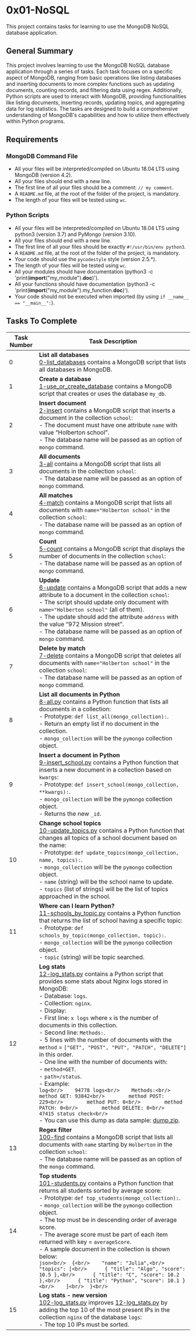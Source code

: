 
# 0x01-NoSQL

This project contains tasks for learning to use the MongoDB NoSQL database application.

## General Summary

This project involves learning to use the MongoDB NoSQL database application through a series of tasks. Each task focuses on a specific aspect of MongoDB, ranging from basic operations like listing databases and inserting documents to more complex functions such as updating documents, counting records, and filtering data using regex. Additionally, Python scripts are used to interact with MongoDB, providing functionalities like listing documents, inserting records, updating topics, and aggregating data for log statistics. The tasks are designed to build a comprehensive understanding of MongoDB's capabilities and how to utilize them effectively within Python programs.

## Requirements

### MongoDB Command File
- All your files will be interpreted/compiled on Ubuntu 18.04 LTS using MongoDB (version 4.2).
- All your files should end with a new line.
- The first line of all your files should be a comment: `// my comment`.
- A `README.md` file, at the root of the folder of the project, is mandatory.
- The length of your files will be tested using `wc`.

### Python Scripts
- All your files will be interpreted/compiled on Ubuntu 18.04 LTS using python3 (version 3.7) and PyMongo (version 3.10).
- All your files should end with a new line.
- The first line of all your files should be exactly `#!/usr/bin/env python3`.
- A `README.md` file, at the root of the folder of the project, is mandatory.
- Your code should use the `pycodestyle` style (version 2.5.*).
- The length of your files will be tested using `wc`.
- All your modules should have documentation (python3 -c 'print(__import__("my_module").__doc__)').
- All your functions should have documentation (python3 -c 'print(__import__("my_module").my_function.__doc__)').
- Your code should not be executed when imported (by using `if __name__ == "__main__":`).

## Tasks To Complete

| Task Number | Task Description |
|-------------|------------------|
| 0 | **List all databases**<br/>[0-list_databases](0-list_databases) contains a MongoDB script that lists all databases in MongoDB. |
| 1 | **Create a database**<br/>[1-use_or_create_database](1-use_or_create_database) contains a MongoDB script that creates or uses the database `my_db`. |
| 2 | **Insert document**<br/>[2-insert](2-insert) contains a MongoDB script that inserts a document in the collection `school`:<br/>- The document must have one attribute `name` with value “Holberton school”.<br/>- The database name will be passed as an option of `mongo` command. |
| 3 | **All documents**<br/>[3-all](3-all) contains a MongoDB script that lists all documents in the collection `school`:<br/>- The database name will be passed as an option of `mongo` command. |
| 4 | **All matches**<br/>[4-match](4-match) contains a MongoDB script that lists all documents with `name="Holberton school"` in the collection `school`:<br/>- The database name will be passed as an option of `mongo` command. |
| 5 | **Count**<br/>[5-count](5-count) contains a MongoDB script that displays the number of documents in the collection `school`:<br/>- The database name will be passed as an option of `mongo` command. |
| 6 | **Update**<br/>[6-update](6-update) contains a MongoDB script that adds a new attribute to a document in the collection `school`:<br/>- The script should update only document with `name="Holberton school"` (all of them).<br/>- The update should add the attribute `address` with the value “972 Mission street”.<br/>- The database name will be passed as an option of `mongo` command. |
| 7 | **Delete by match**<br/>[7-delete](7-delete) contains a MongoDB script that deletes all documents with `name="Holberton school"` in the collection `school`:<br/>- The database name will be passed as an option of `mongo` command. |
| 8 | **List all documents in Python**<br/>[8-all.py](8-all.py) contains a Python function that lists all documents in a collection:<br/>- Prototype: `def list_all(mongo_collection):`.<br/>- Return an empty list if no document in the collection.<br/>- `mongo_collection` will be the `pymongo` collection object. |
| 9 | **Insert a document in Python**<br/>[9-insert_school.py](9-insert_school.py) contains a Python function that inserts a new document in a collection based on `kwargs`:<br/>- Prototype: `def insert_school(mongo_collection, **kwargs):`.<br/>- `mongo_collection` will be the `pymongo` collection object.<br/>- Returns the new `_id`. |
| 10 | **Change school topics**<br/>[10-update_topics.py](10-update_topics.py) contains a Python function that changes all topics of a school document based on the name:<br/>- Prototype: `def update_topics(mongo_collection, name, topics):`.<br/>- `mongo_collection` will be the `pymongo` collection object.<br/>- `name` (string) will be the school name to update.<br/>- `topics` (list of strings) will be the list of topics approached in the school. |
| 11 | **Where can I learn Python?**<br/>[11-schools_by_topic.py](11-schools_by_topic.py) contains a Python function that returns the list of school having a specific topic:<br/>- Prototype: `def schools_by_topic(mongo_collection, topic):`.<br/>- `mongo_collection` will be the `pymongo` collection object.<br/>- `topic` (string) will be topic searched. |
| 12 | **Log stats**<br/>[12-log_stats.py](12-log_stats.py) contains a Python script that provides some stats about Nginx logs stored in MongoDB:<br/>- Database: `logs`.<br/>- Collection: `nginx`.<br/>- Display:<br/>  - First line: `x logs` where `x` is the number of documents in this collection.<br/>  - Second line: `Methods:`.<br/>  - 5 lines with the number of documents with the `method` = `["GET", "POST", "PUT", "PATCH", "DELETE"]` in this order.<br/>  - One line with the number of documents with:<br/>    - `method=GET`.<br/>    - `path=/status`.<br/>  - Example:<br/>    ```log<br/>    94778 logs<br/>    Methods:<br/>        method GET: 93842<br/>        method POST: 229<br/>        method PUT: 0<br/>        method PATCH: 0<br/>        method DELETE: 0<br/>    47415 status check<br/>    ```<br/>- You can use this dump as data sample: [dump.zip](dump.zip). |
| 13 | **Regex filter**<br/>[100-find](100-find) contains a MongoDB script that lists all documents with `name` starting by `Holberton` in the collection `school`:<br/>- The database name will be passed as an option of the `mongo` command. |
| 14 | **Top students**<br/>[101-students.py](101-students.py) contains a Python function that returns all students sorted by average score:<br/>- Prototype: `def top_students(mongo_collection):`.<br/>  - `mongo_collection` will be the `pymongo` collection object.<br/>- The top must be in descending order of average score.<br/>- The average score must be part of each item returned with key = `averageScore`.<br/>- A sample document in the collection is shown below:<br/>  ```json<br/>  {<br/>    "name": "Julia",<br/>    "topics": [<br/>      { "title": "Algo", "score": 10.5 },<br/>      { "title": "C", "score": 10.2 },<br/>      { "title": "Python", "score": 10.1 }<br/>    ]<br/>  }<br/>  ``` |
| 15 | **Log stats - new version**<br/>[102-log_stats.py](102-log_stats.py) improves [12-log_stats.py](12-log_stats.py) by adding the top 10 of the most present IPs in the collection `nginx` of the database `logs`:<br/>- The top 10 IPs must be sorted. |
